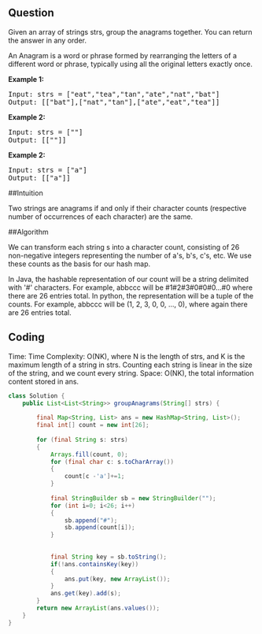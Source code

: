 ## Question
Given an array of strings strs, group the anagrams together. You can return the answer in any order.<br>

An Anagram is a word or phrase formed by rearranging the letters of a different word or phrase, typically using all the original letters exactly once.<br>

**Example 1:**   
<pre>
Input: strs = ["eat","tea","tan","ate","nat","bat"]
Output: [["bat"],["nat","tan"],["ate","eat","tea"]]
</pre>

**Example 2:**   
<pre>
Input: strs = [""]
Output: [[""]]
</pre>

**Example 2:**   
<pre>
Input: strs = ["a"]
Output: [["a"]]
</pre>


##Intuition

Two strings are anagrams if and only if their character counts (respective number of occurrences of each character) are the same.<br>

##Algorithm

We can transform each string s into a character count, consisting of 26 non-negative integers representing the number of a's, b's, c's, etc. We use these counts as the basis for our hash map.<br>

In Java, the hashable representation of our count will be a string delimited with '#' characters. For example, abbccc will be #1#2#3#0#0#0...#0 where there are 26 entries total. In python, the representation will be a tuple of the counts. For example, abbccc will be (1, 2, 3, 0, 0, ..., 0), where again there are 26 entries total.<br>


## Coding
Time: Time Complexity: O(NK), where N is the length of strs, and K is the maximum length of a string in strs. Counting each string is linear in the size of the string, and we count every string.
Space: O(NK), the total information content stored in ans.<br>

```java
class Solution {
    public List<List<String>> groupAnagrams(String[] strs) {
        
        final Map<String, List> ans = new HashMap<String, List>();
        final int[] count = new int[26];
        
        for (final String s: strs)
        {
            Arrays.fill(count, 0);
            for (final char c: s.toCharArray())
            {
                count[c -'a']+=1;
            }
            
            final StringBuilder sb = new StringBuilder("");
            for (int i=0; i<26; i++)
            {
                sb.append("#");
                sb.append(count[i]);
            }
            
            
            final String key = sb.toString();
            if(!ans.containsKey(key))
            {
                ans.put(key, new ArrayList());
            }
            ans.get(key).add(s);
        }
        return new ArrayList(ans.values());
    }
}
```


